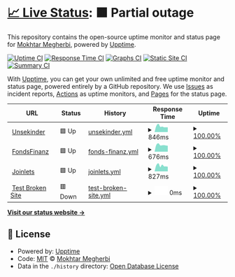 # [📈 Live Status](https://emothek.github.io/lets_upptime): <!--live status--> **🟧 Partial outage**

This repository contains the open-source uptime monitor and status page for [Mokhtar Megherbi](https://emothek.github.io/lets_upptime), powered by [Upptime](https://github.com/upptime/upptime).

[![Uptime CI](https://github.com/emothek/lets_upptime/workflows/Uptime%20CI/badge.svg)](https://github.com/emothek/lets_upptime/actions?query=workflow%3A%22Uptime+CI%22)
[![Response Time CI](https://github.com/emothek/lets_upptime/workflows/Response%20Time%20CI/badge.svg)](https://github.com/emothek/lets_upptime/actions?query=workflow%3A%22Response+Time+CI%22)
[![Graphs CI](https://github.com/emothek/lets_upptime/workflows/Graphs%20CI/badge.svg)](https://github.com/emothek/lets_upptime/actions?query=workflow%3A%22Graphs+CI%22)
[![Static Site CI](https://github.com/emothek/lets_upptime/workflows/Static%20Site%20CI/badge.svg)](https://github.com/emothek/lets_upptime/actions?query=workflow%3A%22Static+Site+CI%22)
[![Summary CI](https://github.com/emothek/lets_upptime/workflows/Summary%20CI/badge.svg)](https://github.com/emothek/lets_upptime/actions?query=workflow%3A%22Summary+CI%22)

With [Upptime](https://upptime.js.org), you can get your own unlimited and free uptime monitor and status page, powered entirely by a GitHub repository. We use [Issues](https://github.com/emothek/lets_upptime/issues) as incident reports, [Actions](https://github.com/emothek/lets_upptime/actions) as uptime monitors, and [Pages](https://emothek.github.io/lets_upptime) for the status page.

<!--start: status pages-->
<!-- This summary is generated by Upptime (https://github.com/upptime/upptime) -->
<!-- Do not edit this manually, your changes will be overwritten -->
<!-- prettier-ignore -->
| URL | Status | History | Response Time | Uptime |
| --- | ------ | ------- | ------------- | ------ |
| <img alt="" src="https://favicons.githubusercontent.com/undekinder.joinlets.de" height="13"> [Unsekinder](https://undekinder.joinlets.de) | 🟩 Up | [unsekinder.yml](https://github.com/emothek/lets_upptime/commits/HEAD/history/unsekinder.yml) | <details><summary><img alt="Response time graph" src="./graphs/unsekinder/response-time-week.png" height="20"> 846ms</summary><br><a href="https://emothek.github.io/lets_upptime/history/unsekinder"><img alt="Response time 846" src="https://img.shields.io/endpoint?url=https%3A%2F%2Fraw.githubusercontent.com%2Femothek%2Flets_upptime%2FHEAD%2Fapi%2Funsekinder%2Fresponse-time.json"></a><br><a href="https://emothek.github.io/lets_upptime/history/unsekinder"><img alt="24-hour response time 846" src="https://img.shields.io/endpoint?url=https%3A%2F%2Fraw.githubusercontent.com%2Femothek%2Flets_upptime%2FHEAD%2Fapi%2Funsekinder%2Fresponse-time-day.json"></a><br><a href="https://emothek.github.io/lets_upptime/history/unsekinder"><img alt="7-day response time 846" src="https://img.shields.io/endpoint?url=https%3A%2F%2Fraw.githubusercontent.com%2Femothek%2Flets_upptime%2FHEAD%2Fapi%2Funsekinder%2Fresponse-time-week.json"></a><br><a href="https://emothek.github.io/lets_upptime/history/unsekinder"><img alt="30-day response time 846" src="https://img.shields.io/endpoint?url=https%3A%2F%2Fraw.githubusercontent.com%2Femothek%2Flets_upptime%2FHEAD%2Fapi%2Funsekinder%2Fresponse-time-month.json"></a><br><a href="https://emothek.github.io/lets_upptime/history/unsekinder"><img alt="1-year response time 846" src="https://img.shields.io/endpoint?url=https%3A%2F%2Fraw.githubusercontent.com%2Femothek%2Flets_upptime%2FHEAD%2Fapi%2Funsekinder%2Fresponse-time-year.json"></a></details> | <details><summary><a href="https://emothek.github.io/lets_upptime/history/unsekinder">100.00%</a></summary><a href="https://emothek.github.io/lets_upptime/history/unsekinder"><img alt="All-time uptime 100.00%" src="https://img.shields.io/endpoint?url=https%3A%2F%2Fraw.githubusercontent.com%2Femothek%2Flets_upptime%2FHEAD%2Fapi%2Funsekinder%2Fuptime.json"></a><br><a href="https://emothek.github.io/lets_upptime/history/unsekinder"><img alt="24-hour uptime 100.00%" src="https://img.shields.io/endpoint?url=https%3A%2F%2Fraw.githubusercontent.com%2Femothek%2Flets_upptime%2FHEAD%2Fapi%2Funsekinder%2Fuptime-day.json"></a><br><a href="https://emothek.github.io/lets_upptime/history/unsekinder"><img alt="7-day uptime 100.00%" src="https://img.shields.io/endpoint?url=https%3A%2F%2Fraw.githubusercontent.com%2Femothek%2Flets_upptime%2FHEAD%2Fapi%2Funsekinder%2Fuptime-week.json"></a><br><a href="https://emothek.github.io/lets_upptime/history/unsekinder"><img alt="30-day uptime 100.00%" src="https://img.shields.io/endpoint?url=https%3A%2F%2Fraw.githubusercontent.com%2Femothek%2Flets_upptime%2FHEAD%2Fapi%2Funsekinder%2Fuptime-month.json"></a><br><a href="https://emothek.github.io/lets_upptime/history/unsekinder"><img alt="1-year uptime 100.00%" src="https://img.shields.io/endpoint?url=https%3A%2F%2Fraw.githubusercontent.com%2Femothek%2Flets_upptime%2FHEAD%2Fapi%2Funsekinder%2Fuptime-year.json"></a></details>
| <img alt="" src="https://favicons.githubusercontent.com/fondsfinanz.joinlets.de" height="13"> [FondsFinanz](https://fondsfinanz.joinlets.de) | 🟩 Up | [fonds-finanz.yml](https://github.com/emothek/lets_upptime/commits/HEAD/history/fonds-finanz.yml) | <details><summary><img alt="Response time graph" src="./graphs/fonds-finanz/response-time-week.png" height="20"> 676ms</summary><br><a href="https://emothek.github.io/lets_upptime/history/fonds-finanz"><img alt="Response time 676" src="https://img.shields.io/endpoint?url=https%3A%2F%2Fraw.githubusercontent.com%2Femothek%2Flets_upptime%2FHEAD%2Fapi%2Ffonds-finanz%2Fresponse-time.json"></a><br><a href="https://emothek.github.io/lets_upptime/history/fonds-finanz"><img alt="24-hour response time 676" src="https://img.shields.io/endpoint?url=https%3A%2F%2Fraw.githubusercontent.com%2Femothek%2Flets_upptime%2FHEAD%2Fapi%2Ffonds-finanz%2Fresponse-time-day.json"></a><br><a href="https://emothek.github.io/lets_upptime/history/fonds-finanz"><img alt="7-day response time 676" src="https://img.shields.io/endpoint?url=https%3A%2F%2Fraw.githubusercontent.com%2Femothek%2Flets_upptime%2FHEAD%2Fapi%2Ffonds-finanz%2Fresponse-time-week.json"></a><br><a href="https://emothek.github.io/lets_upptime/history/fonds-finanz"><img alt="30-day response time 676" src="https://img.shields.io/endpoint?url=https%3A%2F%2Fraw.githubusercontent.com%2Femothek%2Flets_upptime%2FHEAD%2Fapi%2Ffonds-finanz%2Fresponse-time-month.json"></a><br><a href="https://emothek.github.io/lets_upptime/history/fonds-finanz"><img alt="1-year response time 676" src="https://img.shields.io/endpoint?url=https%3A%2F%2Fraw.githubusercontent.com%2Femothek%2Flets_upptime%2FHEAD%2Fapi%2Ffonds-finanz%2Fresponse-time-year.json"></a></details> | <details><summary><a href="https://emothek.github.io/lets_upptime/history/fonds-finanz">100.00%</a></summary><a href="https://emothek.github.io/lets_upptime/history/fonds-finanz"><img alt="All-time uptime 100.00%" src="https://img.shields.io/endpoint?url=https%3A%2F%2Fraw.githubusercontent.com%2Femothek%2Flets_upptime%2FHEAD%2Fapi%2Ffonds-finanz%2Fuptime.json"></a><br><a href="https://emothek.github.io/lets_upptime/history/fonds-finanz"><img alt="24-hour uptime 100.00%" src="https://img.shields.io/endpoint?url=https%3A%2F%2Fraw.githubusercontent.com%2Femothek%2Flets_upptime%2FHEAD%2Fapi%2Ffonds-finanz%2Fuptime-day.json"></a><br><a href="https://emothek.github.io/lets_upptime/history/fonds-finanz"><img alt="7-day uptime 100.00%" src="https://img.shields.io/endpoint?url=https%3A%2F%2Fraw.githubusercontent.com%2Femothek%2Flets_upptime%2FHEAD%2Fapi%2Ffonds-finanz%2Fuptime-week.json"></a><br><a href="https://emothek.github.io/lets_upptime/history/fonds-finanz"><img alt="30-day uptime 100.00%" src="https://img.shields.io/endpoint?url=https%3A%2F%2Fraw.githubusercontent.com%2Femothek%2Flets_upptime%2FHEAD%2Fapi%2Ffonds-finanz%2Fuptime-month.json"></a><br><a href="https://emothek.github.io/lets_upptime/history/fonds-finanz"><img alt="1-year uptime 100.00%" src="https://img.shields.io/endpoint?url=https%3A%2F%2Fraw.githubusercontent.com%2Femothek%2Flets_upptime%2FHEAD%2Fapi%2Ffonds-finanz%2Fuptime-year.json"></a></details>
| <img alt="" src="https://favicons.githubusercontent.com/app.joinlets.de" height="13"> [Joinlets](https://app.joinlets.de) | 🟩 Up | [joinlets.yml](https://github.com/emothek/lets_upptime/commits/HEAD/history/joinlets.yml) | <details><summary><img alt="Response time graph" src="./graphs/joinlets/response-time-week.png" height="20"> 827ms</summary><br><a href="https://emothek.github.io/lets_upptime/history/joinlets"><img alt="Response time 827" src="https://img.shields.io/endpoint?url=https%3A%2F%2Fraw.githubusercontent.com%2Femothek%2Flets_upptime%2FHEAD%2Fapi%2Fjoinlets%2Fresponse-time.json"></a><br><a href="https://emothek.github.io/lets_upptime/history/joinlets"><img alt="24-hour response time 827" src="https://img.shields.io/endpoint?url=https%3A%2F%2Fraw.githubusercontent.com%2Femothek%2Flets_upptime%2FHEAD%2Fapi%2Fjoinlets%2Fresponse-time-day.json"></a><br><a href="https://emothek.github.io/lets_upptime/history/joinlets"><img alt="7-day response time 827" src="https://img.shields.io/endpoint?url=https%3A%2F%2Fraw.githubusercontent.com%2Femothek%2Flets_upptime%2FHEAD%2Fapi%2Fjoinlets%2Fresponse-time-week.json"></a><br><a href="https://emothek.github.io/lets_upptime/history/joinlets"><img alt="30-day response time 827" src="https://img.shields.io/endpoint?url=https%3A%2F%2Fraw.githubusercontent.com%2Femothek%2Flets_upptime%2FHEAD%2Fapi%2Fjoinlets%2Fresponse-time-month.json"></a><br><a href="https://emothek.github.io/lets_upptime/history/joinlets"><img alt="1-year response time 827" src="https://img.shields.io/endpoint?url=https%3A%2F%2Fraw.githubusercontent.com%2Femothek%2Flets_upptime%2FHEAD%2Fapi%2Fjoinlets%2Fresponse-time-year.json"></a></details> | <details><summary><a href="https://emothek.github.io/lets_upptime/history/joinlets">100.00%</a></summary><a href="https://emothek.github.io/lets_upptime/history/joinlets"><img alt="All-time uptime 100.00%" src="https://img.shields.io/endpoint?url=https%3A%2F%2Fraw.githubusercontent.com%2Femothek%2Flets_upptime%2FHEAD%2Fapi%2Fjoinlets%2Fuptime.json"></a><br><a href="https://emothek.github.io/lets_upptime/history/joinlets"><img alt="24-hour uptime 100.00%" src="https://img.shields.io/endpoint?url=https%3A%2F%2Fraw.githubusercontent.com%2Femothek%2Flets_upptime%2FHEAD%2Fapi%2Fjoinlets%2Fuptime-day.json"></a><br><a href="https://emothek.github.io/lets_upptime/history/joinlets"><img alt="7-day uptime 100.00%" src="https://img.shields.io/endpoint?url=https%3A%2F%2Fraw.githubusercontent.com%2Femothek%2Flets_upptime%2FHEAD%2Fapi%2Fjoinlets%2Fuptime-week.json"></a><br><a href="https://emothek.github.io/lets_upptime/history/joinlets"><img alt="30-day uptime 100.00%" src="https://img.shields.io/endpoint?url=https%3A%2F%2Fraw.githubusercontent.com%2Femothek%2Flets_upptime%2FHEAD%2Fapi%2Fjoinlets%2Fuptime-month.json"></a><br><a href="https://emothek.github.io/lets_upptime/history/joinlets"><img alt="1-year uptime 100.00%" src="https://img.shields.io/endpoint?url=https%3A%2F%2Fraw.githubusercontent.com%2Femothek%2Flets_upptime%2FHEAD%2Fapi%2Fjoinlets%2Fuptime-year.json"></a></details>
| <img alt="" src="https://favicons.githubusercontent.com/thissitedoesnotexist.koj.co" height="13"> [Test Broken Site](https://thissitedoesnotexist.koj.co) | 🟥 Down | [test-broken-site.yml](https://github.com/emothek/lets_upptime/commits/HEAD/history/test-broken-site.yml) | <details><summary><img alt="Response time graph" src="./graphs/test-broken-site/response-time-week.png" height="20"> 0ms</summary><br><a href="https://emothek.github.io/lets_upptime/history/test-broken-site"><img alt="Response time 0" src="https://img.shields.io/endpoint?url=https%3A%2F%2Fraw.githubusercontent.com%2Femothek%2Flets_upptime%2FHEAD%2Fapi%2Ftest-broken-site%2Fresponse-time.json"></a><br><a href="https://emothek.github.io/lets_upptime/history/test-broken-site"><img alt="24-hour response time 0" src="https://img.shields.io/endpoint?url=https%3A%2F%2Fraw.githubusercontent.com%2Femothek%2Flets_upptime%2FHEAD%2Fapi%2Ftest-broken-site%2Fresponse-time-day.json"></a><br><a href="https://emothek.github.io/lets_upptime/history/test-broken-site"><img alt="7-day response time 0" src="https://img.shields.io/endpoint?url=https%3A%2F%2Fraw.githubusercontent.com%2Femothek%2Flets_upptime%2FHEAD%2Fapi%2Ftest-broken-site%2Fresponse-time-week.json"></a><br><a href="https://emothek.github.io/lets_upptime/history/test-broken-site"><img alt="30-day response time 0" src="https://img.shields.io/endpoint?url=https%3A%2F%2Fraw.githubusercontent.com%2Femothek%2Flets_upptime%2FHEAD%2Fapi%2Ftest-broken-site%2Fresponse-time-month.json"></a><br><a href="https://emothek.github.io/lets_upptime/history/test-broken-site"><img alt="1-year response time 0" src="https://img.shields.io/endpoint?url=https%3A%2F%2Fraw.githubusercontent.com%2Femothek%2Flets_upptime%2FHEAD%2Fapi%2Ftest-broken-site%2Fresponse-time-year.json"></a></details> | <details><summary><a href="https://emothek.github.io/lets_upptime/history/test-broken-site">100.00%</a></summary><a href="https://emothek.github.io/lets_upptime/history/test-broken-site"><img alt="All-time uptime 100.00%" src="https://img.shields.io/endpoint?url=https%3A%2F%2Fraw.githubusercontent.com%2Femothek%2Flets_upptime%2FHEAD%2Fapi%2Ftest-broken-site%2Fuptime.json"></a><br><a href="https://emothek.github.io/lets_upptime/history/test-broken-site"><img alt="24-hour uptime 100.00%" src="https://img.shields.io/endpoint?url=https%3A%2F%2Fraw.githubusercontent.com%2Femothek%2Flets_upptime%2FHEAD%2Fapi%2Ftest-broken-site%2Fuptime-day.json"></a><br><a href="https://emothek.github.io/lets_upptime/history/test-broken-site"><img alt="7-day uptime 100.00%" src="https://img.shields.io/endpoint?url=https%3A%2F%2Fraw.githubusercontent.com%2Femothek%2Flets_upptime%2FHEAD%2Fapi%2Ftest-broken-site%2Fuptime-week.json"></a><br><a href="https://emothek.github.io/lets_upptime/history/test-broken-site"><img alt="30-day uptime 100.00%" src="https://img.shields.io/endpoint?url=https%3A%2F%2Fraw.githubusercontent.com%2Femothek%2Flets_upptime%2FHEAD%2Fapi%2Ftest-broken-site%2Fuptime-month.json"></a><br><a href="https://emothek.github.io/lets_upptime/history/test-broken-site"><img alt="1-year uptime 100.00%" src="https://img.shields.io/endpoint?url=https%3A%2F%2Fraw.githubusercontent.com%2Femothek%2Flets_upptime%2FHEAD%2Fapi%2Ftest-broken-site%2Fuptime-year.json"></a></details>

<!--end: status pages-->

[**Visit our status website →**](https://emothek.github.io/lets_upptime)

## 📄 License

- Powered by: [Upptime](https://github.com/upptime/upptime)
- Code: [MIT](./LICENSE) © [Mokhtar Megherbi](https://emothek.github.io/lets_upptime)
- Data in the `./history` directory: [Open Database License](https://opendatacommons.org/licenses/odbl/1-0/)
